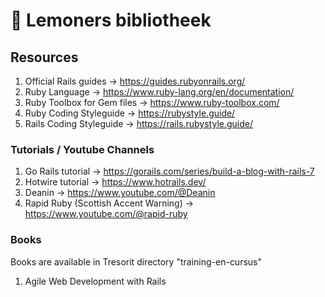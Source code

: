 # 📖 Lemoners bibliotheek

## Resources

1. Official Rails guides -> https://guides.rubyonrails.org/
1. Ruby Language -> https://www.ruby-lang.org/en/documentation/
1. Ruby Toolbox for Gem files -> https://www.ruby-toolbox.com/
1. Ruby Coding Styleguide -> https://rubystyle.guide/
1. Rails Coding Styleguide -> https://rails.rubystyle.guide/

### Tutorials / Youtube Channels

1. Go Rails tutorial -> https://gorails.com/series/build-a-blog-with-rails-7
1. Hotwire tutorial -> https://www.hotrails.dev/
1. Deanin -> https://www.youtube.com/@Deanin
1. Rapid Ruby (Scottish Accent Warning) -> https://www.youtube.com/@rapid-ruby

### Books

Books are available in Tresorit directory "training-en-cursus"

1. Agile Web Development with Rails
